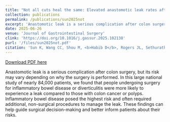 ```yaml
---
title: "Not all cuts heal the same: Elevated anastomotic leak rates after elective colectomy for IBD and diverticulitis"
collection: publications
permalink: /publications/sun2025not
excerpt: 'Anastomotic leak is a serious complication after colon surgery, but its risk may vary depending on why the surgery is performed. In this large national study of nearly 84,000 patients, we found that people undergoing surgery for inflammatory bowel disease or diverticulitis were more likely to experience a leak compared to those with colon cancer or polyps. Inflammatory bowel disease posed the highest risk and often required additional, non-surgical procedures to manage the leak. These findings can help guide surgical decision-making and better inform patients about their risks.'
date: 2025-06-26
venue: 'Journal of Gastrointestinal Surgery'
clink: 'https://doi.org/10.1016/j.gassur.2025.102138'
purl: '/files/sun2025not.pdf'
citation: 'Sun K, Wang CC, Shou M, <b>Habib D</b>, Rogers JL, Sethurathnam J, Ali D, Khan A. Not all cuts heal the same: Elevated anastomotic leak rates after elective colectomy for IBD and diverticulitis. <i>J Gastrointest Surg</i>. 2025. doi:10.1016/j.gassur.2025.102138'
---
```

[Download PDF here](http://danielrshabib.github.io/files/sun2025not.pdf)

Anastomotic leak is a serious complication after colon surgery, but its risk may vary depending on why the surgery is performed. In this large national study of nearly 84,000 patients, we found that people undergoing surgery for inflammatory bowel disease or diverticulitis were more likely to experience a leak compared to those with colon cancer or polyps. Inflammatory bowel disease posed the highest risk and often required additional, non-surgical procedures to manage the leak. These findings can help guide surgical decision-making and better inform patients about their risks.
